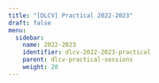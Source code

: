 ```yaml
---
title: "[DLCV] Practical 2022-2023"
draft: false
menu:
  sidebar:
    name: 2022-2023
    identifier: dlcv-2022-2023-practical
    parent: dlcv-practical-sessions
    weight: 20
---
```



